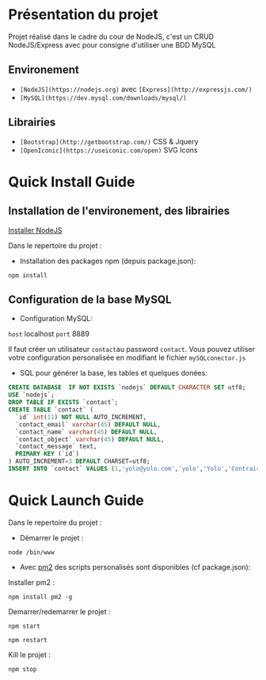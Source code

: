 # Présentation du projet

Projet réalisé dans le cadre du cour de NodeJS, c'est un CRUD NodeJS/Express avec pour consigne d'utiliser une BDD MySQL

## Environement

* `[NodeJS](https://nodejs.org)` avec `[Express](http://expressjs.com/)`
* `[MySQL](https://dev.mysql.com/downloads/mysql/)`

## Librairies

* `[Bootstrap](http://getbootstrap.com/)` CSS & Jquery
* `[OpenIconic](https://useiconic.com/open)` SVG Icons

# Quick Install Guide

## Installation de l'environement, des librairies

[Installer NodeJS](https://nodejs.org)

Dans le repertoire du projet :

* Installation des packages npm (depuis package.json):

```
npm install
```

## Configuration de la base MySQL

* Configuration MySQL:

`host` localhost
`port` 8889

Il faut créer un utilisateur `contact`au password `contact`.
Vous pouvez utiliser votre configuration personalisée en modifiant le fichier `mySQLconector.js`

* SQL pour générer la base, les tables et quelques donées:

```sql
CREATE DATABASE  IF NOT EXISTS `nodejs` DEFAULT CHARACTER SET utf8;
USE `nodejs`;
DROP TABLE IF EXISTS `contact`;
CREATE TABLE `contact` (
  `id` int(11) NOT NULL AUTO_INCREMENT,
  `contact_email` varchar(45) DEFAULT NULL,
  `contact_name` varchar(45) DEFAULT NULL,
  `contact_object` varchar(45) DEFAULT NULL,
  `contact_message` text,
  PRIMARY KEY (`id`)
) AUTO_INCREMENT=3 DEFAULT CHARSET=utf8;
INSERT INTO `contact` VALUES (1,'yolo@yolo.com','yolo','Yolo','Contrairement à une opinion répandue, le Lorem Ipsum n\'est pas simplement du texte aléatoire. Il trouve ses racines dans une oeuvre de la littérature latine classique datant de 45 av. J.-C., le rendant vieux de 2000 ans. Un professeur du Hampden-Sydney College, en Virginie, s\'est intéressé à un des mots latins les plus obscurs, consectetur, extrait d\'un passage du Lorem Ipsum, et en étudiant tous les usages de ce mot dans la littérature classique, découvrit la source incontestable du Lorem Ipsum. Il provient en fait des sections 1.10.32 et 1.10.33 du \"De Finibus Bonorum et Malorum\" (Des Suprêmes Biens et des Suprêmes Maux) de Cicéron. Cet ouvrage, très populaire pendant la Renaissance, est un traité sur la théorie de l\'éthique. Les premières lignes du Lorem Ipsum, \"Lorem ipsum dolor sit amet...\", proviennent de la section 1.10.32.\r\n\r\nL\'extrait standard de Lorem Ipsum utilisé depuis le XVIè siècle est reproduit ci-dessous pour les curieux. Les sections 1.10.32 et 1.10.33 du \"De Finibus Bonorum et Malorum\" de Cicéron sont aussi reproduites dans leur version originale, accompagnée de la traduction anglaise de H. Rackham (1914).'),(2,'test@mail.com','testMan','test','zeoi,fdzeinzfijndie,eozxzlx^plcs^dpc;oi,nezijndze');
```

# Quick Launch Guide

Dans le repertoire du projet :

* Démarrer le projet :

```
node /bin/www
```

* Avec [pm2](http://pm2.keymetrics.io/) des scripts personalisés sont disponibles (cf package.json):

Installer pm2 :

```
npm install pm2 -g
```

Demarrer/redemarrer le projet :

```
npm start
```
```
npm restart
```

Kill le projet :

```
npm stop
```
